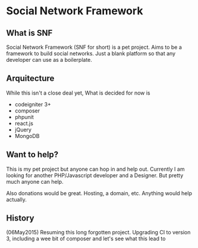 # Social Network Framework

## What is SNF
Social Network Framework (SNF for short) is a pet project. Aims to be a framework to build social networks. Just a blank platform so that
any developer can use as a boilerplate.

## Arquitecture
While this isn't a close deal yet, What is decided for now is

* codeigniter 3+
* composer
* phpunit
* react.js
* jQuery
* MongoDB

## Want to help?
This is my pet project but anyone can hop in and help out. Currently I am looking for another PHP/Javascript developer and a Designer. But
pretty much anyone can help. 

Also donations would be great. Hosting, a domain, etc. Anything would help actually.

## History
(06May2015) Resuming this long forgotten project. Upgrading CI to version 3, including a wee bit of composer and let's see what this lead to